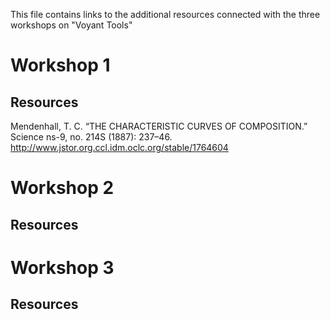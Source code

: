 This file contains links to the additional resources connected with the three workshops on "Voyant Tools"

# Workshop 1
## Resources
Mendenhall, T. C. “THE CHARACTERISTIC CURVES OF COMPOSITION.” Science ns-9, no. 214S (1887): 237–46.
http://www.jstor.org.ccl.idm.oclc.org/stable/1764604



# Workshop 2

## Resources

# Workshop 3

## Resources
